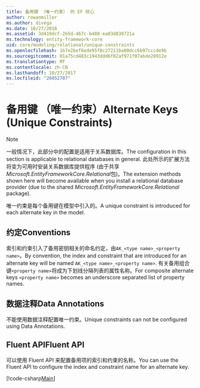```yaml
---
title: 备用键 （唯一约束） 的 EF 核心
author: rowanmiller
ms.author: divega
ms.date: 10/27/2016
ms.assetid: 3d419dcf-2b5d-467c-b408-ea03d830721a
ms.technology: entity-framework-core
uid: core/modeling/relational/unique-constraints
ms.openlocfilehash: 1b7e2bef6ede95f8c27211ba00dcc6b97cccde9b
ms.sourcegitcommit: 01a75cd483c1943ddd6f82af971f07abde20912e
ms.translationtype: MT
ms.contentlocale: zh-CN
ms.lasthandoff: 10/27/2017
ms.locfileid: "26052787"
---
```

# <a name="alternate-keys-unique-constraints"></a><span data-ttu-id="60eed-102">备用键 （唯一约束）</span><span class="sxs-lookup"><span data-stu-id="60eed-102">Alternate Keys (Unique Constraints)</span></span>

> [!NOTE]  
> <span data-ttu-id="60eed-103">一般情况下，此部分中的配置是适用于关系数据库。</span><span class="sxs-lookup"><span data-stu-id="60eed-103">The configuration in this section is applicable to relational databases in general.</span></span> <span data-ttu-id="60eed-104">此处所示的扩展方法将变为可用时安装关系数据库提供程序 (由于共享*Microsoft.EntityFrameworkCore.Relational*包)。</span><span class="sxs-lookup"><span data-stu-id="60eed-104">The extension methods shown here will become available when you install a relational database provider (due to the shared *Microsoft.EntityFrameworkCore.Relational* package).</span></span>

<span data-ttu-id="60eed-105">唯一约束是每个备用键在模型中引入的。</span><span class="sxs-lookup"><span data-stu-id="60eed-105">A unique constraint is introduced for each alternate key in the model.</span></span>

## <a name="conventions"></a><span data-ttu-id="60eed-106">约定</span><span class="sxs-lookup"><span data-stu-id="60eed-106">Conventions</span></span>

<span data-ttu-id="60eed-107">索引和约束引入了备用密钥相关的命名约定，由`AK_<type name>_<property name>`。</span><span class="sxs-lookup"><span data-stu-id="60eed-107">By convention, the index and constraint that are introduced for an alternate key will be named `AK_<type name>_<property name>`.</span></span> <span data-ttu-id="60eed-108">有关备用组合键`<property name>`将成为下划线分隔列表的属性名称。</span><span class="sxs-lookup"><span data-stu-id="60eed-108">For composite alternate keys `<property name>` becomes an underscore separated list of property names.</span></span>

## <a name="data-annotations"></a><span data-ttu-id="60eed-109">数据注释</span><span class="sxs-lookup"><span data-stu-id="60eed-109">Data Annotations</span></span>

<span data-ttu-id="60eed-110">不能使用数据注释配置唯一约束。</span><span class="sxs-lookup"><span data-stu-id="60eed-110">Unique constraints can not be configured using Data Annotations.</span></span>

## <a name="fluent-api"></a><span data-ttu-id="60eed-111">Fluent API</span><span class="sxs-lookup"><span data-stu-id="60eed-111">Fluent API</span></span>

<span data-ttu-id="60eed-112">可以使用 Fluent API 来配置备用项的索引和约束的名称。</span><span class="sxs-lookup"><span data-stu-id="60eed-112">You can use the Fluent API to configure the index and constraint name for an alternate key.</span></span>

[!code-csharp[Main](../../../../samples/core/Modeling/FluentAPI/Samples/Relational/AlternateKeyName.cs?name=Model&highlight=9)]

